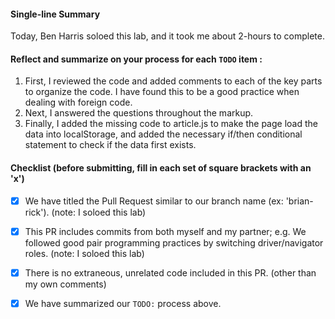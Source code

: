 #### Single-line Summary
Today, Ben Harris soloed this lab, and it took me about 2-hours to complete.

#### Reflect and summarize on your process for each `TODO` item :  
  1. First, I reviewed the code and added comments to each of the key parts to organize the code. I have found this to be a good practice when dealing with foreign code. 
  2. Next, I answered the questions throughout the markup.
  3. Finally, I added the missing code to article.js to make the page load the data into localStorage, and added the necessary if/then conditional statement to check if the data first exists. 

#### Checklist (before submitting, fill in each set of square brackets with an 'x')
- [x] We have titled the Pull Request similar to our branch name (ex: 'brian-rick'). (note: I soloed this lab)
- [x] This PR includes commits from both myself and my partner; e.g. We followed good pair programming practices by switching driver/navigator roles. (note: I soloed this lab)
- [x] There is no extraneous, unrelated code included in this PR. (other than my own comments)
- [x] We have summarized our `TODO:` process above.


